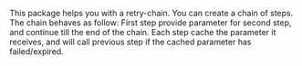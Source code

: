 This package helps you with a retry-chain.
You can create a chain of steps. The chain behaves as follow:
First step provide parameter for second step, and continue till the end of the chain.
Each step cache the parameter it receives, and will call previous step
if the cached parameter has failed/expired.
